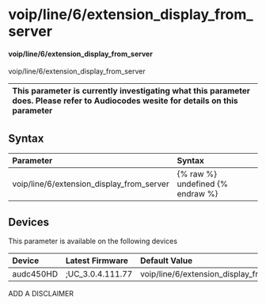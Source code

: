 ﻿---
description: voip/line/6/extension_display_from_server
search: false
---

# voip/line/6/extension_display_from_server

#### voip/line/6/extension_display_from_server

voip/line/6/extension_display_from_server


| This parameter is currently investigating what this parameter does. Please refer to Audiocodes wesite for details on this parameter | 
| :--- |

## Syntax
| Parameter | Syntax |
| :--- | :--- |
|voip/line/6/extension_display_from_server | {% raw %} undefined {% endraw %}|

## Devices
This parameter is available on the following devices

| Device | Latest Firmware | Default Value |
|:---|:---|:---|
| audc450HD | ;UC_3.0.4.111.77 | voip/line/6/extension_display_from_server= 

ADD A DISCLAIMER
